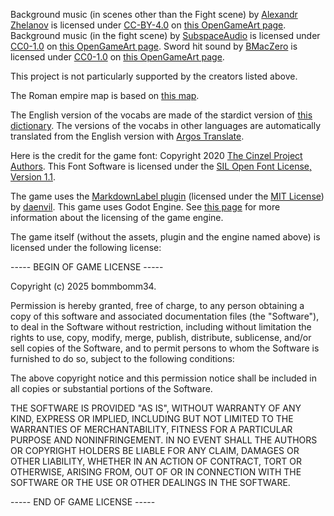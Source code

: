 Background music (in scenes other than the Fight scene) by [Alexandr Zhelanov](https://opengameart.org/users/alexandr-zhelanov) is licensed under [CC-BY-4.0](https://creativecommons.org/licenses/by/4.0/) on [this OpenGameArt page](https://opengameart.org/content/ancient-temple).
Background music (in the fight scene) by [SubspaceAudio](https://opengameart.org/users/subspaceaudio) is licensed under [CC0-1.0](http://creativecommons.org/publicdomain/zero/1.0/) on [this OpenGameArt page](https://opengameart.org/content/boss-battle-music).
Sword hit sound by [BMacZero](https://opengameart.org/users/bmaczero) is licensed under [CC0-1.0](http://creativecommons.org/publicdomain/zero/1.0/) on [this OpenGameArt page](https://opengameart.org/content/metal-impact-sounds).

This project is not particularly supported by the creators listed above.

The Roman empire map is based on [this map](https://commons.wikimedia.org/wiki/File:RomanEmpire_117.svg).

The English version of the vocabs are made of the stardict version of [this dictionary](https://github.com/nikita-moor/latin-dictionary/releases/tag/2020-05-05).
The versions of the vocabs in other languages are automatically translated from the English version with [Argos Translate](https://github.com/argosopentech/argos-translate).

Here is the credit for the game font: Copyright 2020 [The Cinzel Project Authors](https://github.com/NDISCOVER/Cinzel). This Font Software is licensed under the [SIL Open Font License, Version 1.1](https://openfontlicense.org).

The game uses the [MarkdownLabel plugin](https://godotengine.org/asset-library/asset/2302) (licensed under the [MIT License](https://github.com/daenvil/MarkdownLabel/blob/main/LICENSE)) by [daenvil](https://godotengine.org/asset-library/asset?user=daenvil).
This game uses Godot Engine. See [this page](https://godotengine.org/license/) for more information about the licensing of the game engine.

The game itself (without the assets, plugin and the engine named above) is licensed under the following license:

----- BEGIN OF GAME LICENSE -----

Copyright (c) 2025 bommbomm34.

Permission is hereby granted, free of charge, to any person obtaining a copy
of this software and associated documentation files (the "Software"), to deal
in the Software without restriction, including without limitation the rights
to use, copy, modify, merge, publish, distribute, sublicense, and/or sell
copies of the Software, and to permit persons to whom the Software is
furnished to do so, subject to the following conditions:

The above copyright notice and this permission notice shall be included in all
copies or substantial portions of the Software.

THE SOFTWARE IS PROVIDED "AS IS", WITHOUT WARRANTY OF ANY KIND, EXPRESS OR
IMPLIED, INCLUDING BUT NOT LIMITED TO THE WARRANTIES OF MERCHANTABILITY,
FITNESS FOR A PARTICULAR PURPOSE AND NONINFRINGEMENT. IN NO EVENT SHALL THE
AUTHORS OR COPYRIGHT HOLDERS BE LIABLE FOR ANY CLAIM, DAMAGES OR OTHER
LIABILITY, WHETHER IN AN ACTION OF CONTRACT, TORT OR OTHERWISE, ARISING FROM,
OUT OF OR IN CONNECTION WITH THE SOFTWARE OR THE USE OR OTHER DEALINGS IN THE
SOFTWARE.

----- END OF GAME LICENSE -----
